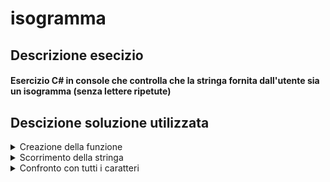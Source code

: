 # isogramma
## Descrizione esecizio
#### Esercizio C# in console che controlla che la stringa fornita dall'utente sia un isogramma (senza lettere ripetute)

## Descizione soluzione utilizzata
<details>
<summary>Creazione della funzione</summary>

```c#
public static bool Verifica(string word)
{
```
Per prima cosa andiamo a creare la funzione che si occuperà di controllare che la stringa sia o meno un isogramma, dandole la stringa come parametro.
</details>

<details>
<summary>Scorrimento della stringa</summary>

```c#
for(int i=0;i<word.Length-1;i++)
{
```
Questo for si occuperà si scorrere la stringa, dovrà proseguire finchè <b><i>i</i></b> sarà minore di <b><i>word.Length</i></b>-1 in quanto successivamente andremo a confrontare ogni carattere con tutti gli altri.
</details>

<details>
<summary>Confronto con tutti i caratteri</summary>

```c#
for(int j=i+1;j<word.Length;j++){
    if(Char.IsLetter(word[i])&& Char.ToLower(word[i])== Char.ToLower(word[j])){
    return false;
        }
    }
}
return true;
```
Creiamo poi un <i>for</i> che si occupi di scorrere tutti i caratteri (dopo quello corrente) per assicurarsi che siano diversi. Tramite <i>if</i> controlliamo se il carattere corrente è una lettera e se è uguale ad uno deglia altri caratteri, in caso queste due condizioni si verifichino, vuol dire che sono stati trovati due caratteri uguali e che quindi la stringa non è un isogramma, per questo motivo ritorniamo <i>false</i> al programma; in caso invece questa condizione non si verifichi mai la funzione volge al termine, ritornando poi <i>true</i> al programma. 
</details>

